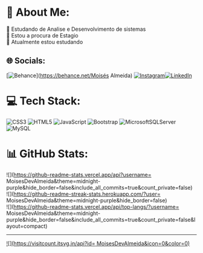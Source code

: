 # 💫 About Me:
🔭 Estudando de Analise e Desenvolvimento de sistemas<br>👯 Estou a procura de Estagio<br>🌱 Atualmente estou estudando<br>


## 🌐 Socials:
[![Behance](https://img.shields.io/badge/Behance-1769ff?logo=behance&logoColor=white)](https://behance.net/Moisés Almeida) [![Instagram](https://img.shields.io/badge/Instagram-%23E4405F.svg?logo=Instagram&logoColor=white)](https://www.instagram.com/moisesalmeida19/)[![LinkedIn](https://img.shields.io/badge/LinkedIn-%230077B5.svg?logo=linkedin&logoColor=white)](https://linkedin.com/in/https://www.linkedin.com/in/moises-almeida-03a944190/) 

# 💻 Tech Stack:
![CSS3](https://img.shields.io/badge/css3-%231572B6.svg?style=plastic&logo=css3&logoColor=white) ![HTML5](https://img.shields.io/badge/html5-%23E34F26.svg?style=plastic&logo=html5&logoColor=white) ![JavaScript](https://img.shields.io/badge/javascript-%23323330.svg?style=plastic&logo=javascript&logoColor=%23F7DF1E) ![Bootstrap](https://img.shields.io/badge/bootstrap-%23563D7C.svg?style=plastic&logo=bootstrap&logoColor=white) ![MicrosoftSQLServer](https://img.shields.io/badge/Microsoft%20SQL%20Sever-CC2927?style=plastic&logo=microsoft%20sql%20server&logoColor=white) ![MySQL](https://img.shields.io/badge/mysql-%2300f.svg?style=plastic&logo=mysql&logoColor=white)
# 📊 GitHub Stats:
![](https://github-readme-stats.vercel.app/api?username= MoisesDevAlmeida&theme=midnight-purple&hide_border=false&include_all_commits=true&count_private=false)<br/>
![](https://github-readme-streak-stats.herokuapp.com/?user= MoisesDevAlmeida&theme=midnight-purple&hide_border=false)<br/>
![](https://github-readme-stats.vercel.app/api/top-langs/?username= MoisesDevAlmeida&theme=midnight-purple&hide_border=false&include_all_commits=true&count_private=false&layout=compact)

---
[![](https://visitcount.itsvg.in/api?id= MoisesDevAlmeida&icon=0&color=0)](https://visitcount.itsvg.in)

<!-- Proudly created with GPRM ( https://gprm.itsvg.in ) -->
